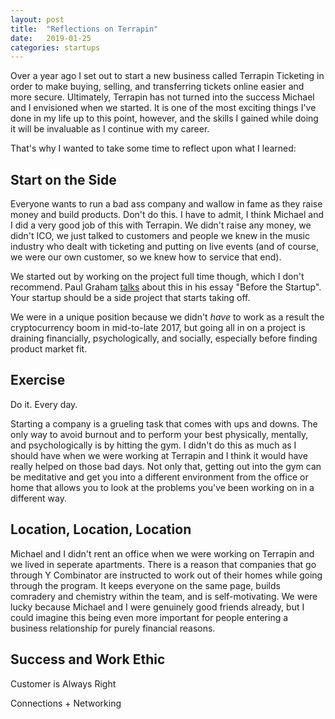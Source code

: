 ```yaml
---
layout: post
title:  "Reflections on Terrapin"
date:   2019-01-25
categories: startups
---
```


Over a year ago I set out to start a new business called Terrapin Ticketing in order to make buying, selling, and transferring tickets online easier and more secure. Ultimately, Terrapin has not turned into the success Michael and I envisioned when we started. It is one of the most exciting things I've done in my life up to this point, however, and the skills I gained while doing it will be invaluable as I continue with my career.

That's why I wanted to take some time to reflect upon what I learned:

## Start on the Side
Everyone wants to run a bad ass company and wallow in fame as they raise money and build products. Don't do this. I have to admit, I think Michael and I did a very good job of this with Terrapin. We didn't raise any money, we didn't ICO, we just talked to customers and people we knew in the music industry who dealt with ticketing and putting on live events (and of course, we were our own customer, so we knew how to service that end).

We started out by working on the project full time though, which I don't recommend. Paul Graham [talks](http://paulgraham.com/before.html) about this in his essay "Before the Startup". Your startup should be a side project that starts taking off.

We were in a unique position because we didn't _have_ to work as a result the cryptocurrency boom in mid-to-late 2017, but going all in on a project is draining financially, psychologically, and socially, especially before finding product market fit.

## Exercise
Do it. Every day. 

Starting a company is a grueling task that comes with ups and downs. The only way to avoid burnout and to perform your best physically, mentally, and psychologically is by hitting the gym. I didn't do this as much as I should have when we were working at Terrapin and I think it would have really helped on those bad days. Not only that, getting out into the gym can be meditative and get you into a different environment from the office or home that allows you to look at the problems you've been working on in a different way.


## Location, Location, Location
Michael and I didn't rent an office when we were working on Terrapin and we lived in seperate apartments. There is a reason that companies that go through Y Combinator are instructed to work out of their homes while going through the program. It keeps everyone on the same page, builds comradery and chemistry within the team, and is self-motivating. We were lucky because Michael and I were genuinely good friends already, but I could imagine this being even more important for people entering a business relationship for purely financial reasons.




## Success and Work Ethic



Customer is Always Right

Connections + Networking

